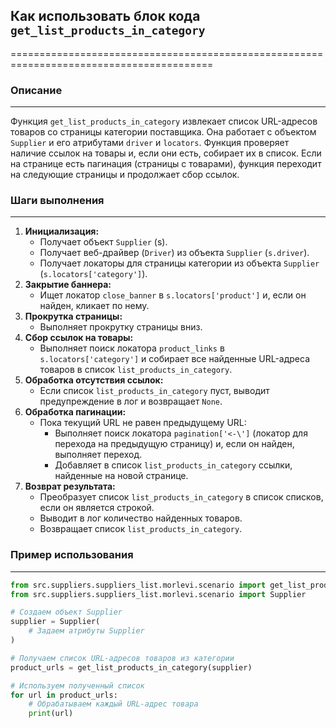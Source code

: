 ## Как использовать блок кода `get_list_products_in_category`
=========================================================================================

### Описание
-------------------------
Функция `get_list_products_in_category` извлекает список URL-адресов товаров со страницы категории поставщика. Она работает с объектом `Supplier` и его атрибутами `driver` и `locators`. Функция проверяет наличие ссылок на товары и, если они есть, собирает их в список. Если на странице есть пагинация (страницы с товарами), функция переходит на следующие страницы и продолжает сбор ссылок.


### Шаги выполнения
-------------------------
1. **Инициализация:**
    - Получает объект `Supplier` (s).
    - Получает веб-драйвер (`Driver`) из объекта `Supplier` (`s.driver`).
    - Получает локаторы для страницы категории из объекта `Supplier` (`s.locators['category']`).
2. **Закрытие баннера:**
    - Ищет локатор `close_banner` в `s.locators['product']` и, если он найден, кликает по нему.
3. **Прокрутка страницы:**
    - Выполняет прокрутку страницы вниз.
4. **Сбор ссылок на товары:**
    - Выполняет поиск локатора `product_links` в `s.locators['category']` и собирает все найденные URL-адреса товаров в список `list_products_in_category`.
5. **Обработка отсутствия ссылок:**
    - Если список `list_products_in_category` пуст, выводит предупреждение в лог и возвращает `None`.
6. **Обработка пагинации:**
    - Пока текущий URL не равен предыдущему URL:
        - Выполняет поиск локатора `pagination['<-\']` (локатор для перехода на предыдущую страницу) и, если он найден, выполняет переход.
        - Добавляет в список `list_products_in_category` ссылки, найденные на новой странице.
7. **Возврат результата:**
    - Преобразует список `list_products_in_category` в список списков, если он является строкой.
    - Выводит в лог количество найденных товаров.
    - Возвращает список `list_products_in_category`.

### Пример использования
-------------------------

```python
from src.suppliers.suppliers_list.morlevi.scenario import get_list_products_in_category
from src.suppliers.suppliers_list.morlevi.scenario import Supplier

# Создаем объект Supplier
supplier = Supplier(
    # Задаем атрибуты Supplier
)

# Получаем список URL-адресов товаров из категории
product_urls = get_list_products_in_category(supplier)

# Используем полученный список
for url in product_urls:
    # Обрабатываем каждый URL-адрес товара
    print(url)
```